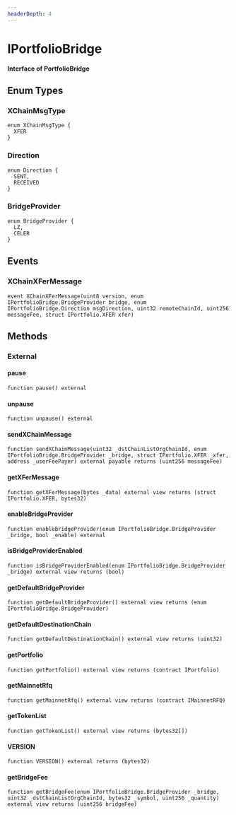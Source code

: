 ```yaml
---
headerDepth: 4
---
```


# IPortfolioBridge

**Interface of PortfolioBridge**

## Enum Types

### XChainMsgType

```solidity
enum XChainMsgType {
  XFER
}
```
### Direction

```solidity
enum Direction {
  SENT,
  RECEIVED
}
```
### BridgeProvider

```solidity
enum BridgeProvider {
  LZ,
  CELER
}
```

## Events

### XChainXFerMessage

```solidity:no-line-numbers
event XChainXFerMessage(uint8 version, enum IPortfolioBridge.BridgeProvider bridge, enum IPortfolioBridge.Direction msgDirection, uint32 remoteChainId, uint256 messageFee, struct IPortfolio.XFER xfer)
```

## Methods

### External

#### pause

```solidity:no-line-numbers
function pause() external
```

#### unpause

```solidity:no-line-numbers
function unpause() external
```

#### sendXChainMessage

```solidity:no-line-numbers
function sendXChainMessage(uint32 _dstChainListOrgChainId, enum IPortfolioBridge.BridgeProvider _bridge, struct IPortfolio.XFER _xfer, address _userFeePayer) external payable returns (uint256 messageFee)
```

#### getXFerMessage

```solidity:no-line-numbers
function getXFerMessage(bytes _data) external view returns (struct IPortfolio.XFER, bytes32)
```

#### enableBridgeProvider

```solidity:no-line-numbers
function enableBridgeProvider(enum IPortfolioBridge.BridgeProvider _bridge, bool _enable) external
```

#### isBridgeProviderEnabled

```solidity:no-line-numbers
function isBridgeProviderEnabled(enum IPortfolioBridge.BridgeProvider _bridge) external view returns (bool)
```

#### getDefaultBridgeProvider

```solidity:no-line-numbers
function getDefaultBridgeProvider() external view returns (enum IPortfolioBridge.BridgeProvider)
```

#### getDefaultDestinationChain

```solidity:no-line-numbers
function getDefaultDestinationChain() external view returns (uint32)
```

#### getPortfolio

```solidity:no-line-numbers
function getPortfolio() external view returns (contract IPortfolio)
```

#### getMainnetRfq

```solidity:no-line-numbers
function getMainnetRfq() external view returns (contract IMainnetRFQ)
```

#### getTokenList

```solidity:no-line-numbers
function getTokenList() external view returns (bytes32[])
```

#### VERSION

```solidity:no-line-numbers
function VERSION() external returns (bytes32)
```

#### getBridgeFee

```solidity:no-line-numbers
function getBridgeFee(enum IPortfolioBridge.BridgeProvider _bridge, uint32 _dstChainListOrgChainId, bytes32 _symbol, uint256 _quantity) external view returns (uint256 bridgeFee)
```

